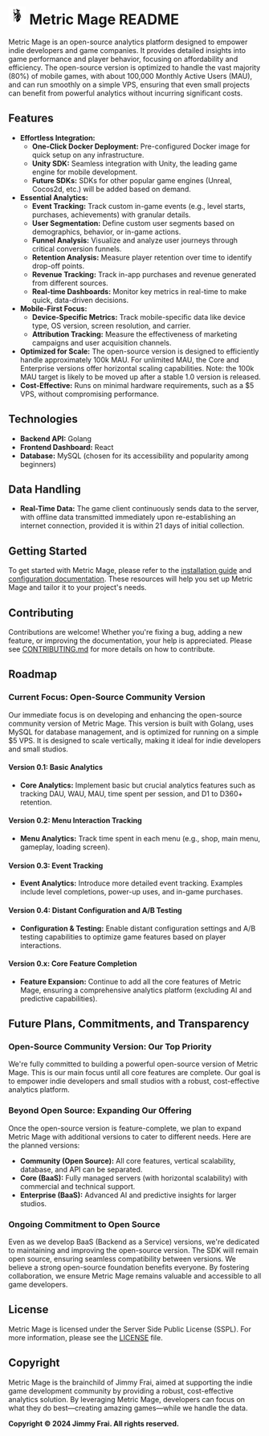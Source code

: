 # <img src="docs/mage.svg" alt="Logo" height="35"> Metric Mage README

Metric Mage is an open-source analytics platform designed to empower indie developers and game companies. It provides detailed insights into game performance and player behavior, focusing on affordability and efficiency. The open-source version is optimized to handle the vast majority (80%) of mobile games, with about 100,000 Monthly Active Users (MAU), and can run smoothly on a simple VPS, ensuring that even small projects can benefit from powerful analytics without incurring significant costs.

## Features

- **Effortless Integration:**
    - **One-Click Docker Deployment:** Pre-configured Docker image for quick setup on any infrastructure.
    - **Unity SDK:** Seamless integration with Unity, the leading game engine for mobile development.
    - **Future SDKs:** SDKs for other popular game engines (Unreal, Cocos2d, etc.) will be added based on demand.
- **Essential Analytics:**
    - **Event Tracking:** Track custom in-game events (e.g., level starts, purchases, achievements) with granular details.
    - **User Segmentation:** Define custom user segments based on demographics, behavior, or in-game actions.
    - **Funnel Analysis:** Visualize and analyze user journeys through critical conversion funnels.
    - **Retention Analysis:** Measure player retention over time to identify drop-off points.
    - **Revenue Tracking:** Track in-app purchases and revenue generated from different sources.
    - **Real-time Dashboards:** Monitor key metrics in real-time to make quick, data-driven decisions.
- **Mobile-First Focus:**
    - **Device-Specific Metrics:** Track mobile-specific data like device type, OS version, screen resolution, and carrier.
    - **Attribution Tracking:** Measure the effectiveness of marketing campaigns and user acquisition channels.
- **Optimized for Scale:** The open-source version is designed to efficiently handle approximately 100k MAU. For unlimited MAU, the Core and Enterprise versions offer horizontal scaling capabilities. Note: the 100k MAU target is likely to be moved up after a stable 1.0 version is released.
- **Cost-Effective:** Runs on minimal hardware requirements, such as a $5 VPS, without compromising performance.

## Technologies

- **Backend API:** Golang
- **Frontend Dashboard:** React
- **Database:** MySQL (chosen for its accessibility and popularity among beginners)

## Data Handling

- **Real-Time Data:** The game client continuously sends data to the server, with offline data transmitted immediately upon re-establishing an internet connection, provided it is within 21 days of initial collection.

## Getting Started

To get started with Metric Mage, please refer to the [installation guide](/docs/installation.md) and [configuration documentation](/docs/configuration.md). These resources will help you set up Metric Mage and tailor it to your project's needs.

## Contributing

Contributions are welcome! Whether you're fixing a bug, adding a new feature, or improving the documentation, your help is appreciated. Please see [CONTRIBUTING.md](/CONTRIBUTING.md) for more details on how to contribute.

## Roadmap

### Current Focus: Open-Source Community Version

Our immediate focus is on developing and enhancing the open-source community version of Metric Mage. This version is built with Golang, uses MySQL for database management, and is optimized for running on a simple $5 VPS. It is designed to scale vertically, making it ideal for indie developers and small studios.

#### Version 0.1: Basic Analytics
- **Core Analytics:** Implement basic but crucial analytics features such as tracking DAU, WAU, MAU, time spent per session, and D1 to D360+ retention.

#### Version 0.2: Menu Interaction Tracking
- **Menu Analytics:** Track time spent in each menu (e.g., shop, main menu, gameplay, loading screen).

#### Version 0.3: Event Tracking
- **Event Analytics:** Introduce more detailed event tracking. Examples include level completions, power-up uses, and in-game purchases.

#### Version 0.4: Distant Configuration and A/B Testing
- **Configuration & Testing:** Enable distant configuration settings and A/B testing capabilities to optimize game features based on player interactions.

#### Version 0.x: Core Feature Completion
- **Feature Expansion:** Continue to add all the core features of Metric Mage, ensuring a comprehensive analytics platform (excluding AI and predictive capabilities).

## Future Plans, Commitments, and Transparency

### Open-Source Community Version: Our Top Priority

We're fully committed to building a powerful open-source version of Metric Mage. This is our main focus until all core features are complete. Our goal is to empower indie developers and small studios with a robust, cost-effective analytics platform.

### Beyond Open Source: Expanding Our Offering

Once the open-source version is feature-complete, we plan to expand Metric Mage with additional versions to cater to different needs. Here are the planned versions:

- **Community (Open Source):** All core features, vertical scalability, database, and API can be separated.
- **Core (BaaS):** Fully managed servers (with horizontal scalability) with commercial and technical support.
- **Enterprise (BaaS):** Advanced AI and predictive insights for larger studios.

### Ongoing Commitment to Open Source

Even as we develop BaaS (Backend as a Service) versions, we're dedicated to maintaining and improving the open-source version. The SDK will remain open source, ensuring seamless compatibility between versions. We believe a strong open-source foundation benefits everyone. By fostering collaboration, we ensure Metric Mage remains valuable and accessible to all game developers.

## License

Metric Mage is licensed under the Server Side Public License (SSPL). For more information, please see the [LICENSE](LICENSE) file.

## Copyright

Metric Mage is the brainchild of Jimmy Frai, aimed at supporting the indie game development community by providing a robust, cost-effective analytics solution. By leveraging Metric Mage, developers can focus on what they do best—creating amazing games—while we handle the data.

**Copyright © 2024 Jimmy Frai. All rights reserved.**
